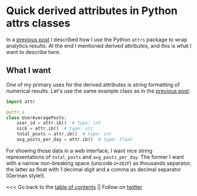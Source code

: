 # Quick derived attributes in Python attrs classes

In a [previous post](attrs_dataclasses_results.md) I described how I use the Python ``attrs`` package
to wrap analytics results. 
At the end I mentioned derived attributes, and this is what I want to describe here.


## What I want

One of my primary uses for the derived attributes is string formatting of numerical results.
Let's use the same example class as in the [previous post](attrs_dataclasses_results.md):
```python
import attr

@attr.s
class UserAveragePosts:
    user_id = attr.ib()  # type: int
    nick = attr.ib()  # type: str
    total_posts = attr.ib()  # type: int
    avg_posts_per_day = attr.ib()  # type: float
```

For showing those data in a web interface, I want nice string representations of ``total_posts``
and ``avg_posts_per_day``.
The former I want with a narrow non-breaking space (unicode ``U+202F``) as thousands separator,
the latter as float with 1 decimal digit and a comma as decimal separator (German style!).

<<< Go back to the [table of contents](../README.md) || Follow on [twitter](https://twitter.com/EberhardHansis)